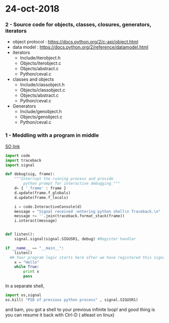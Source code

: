 # 24-oct-2018

### 2 - Source code for objects, classes, closures, generators, iterators

- object protocol : https://docs.python.org/2/c-api/object.html
- data model : https://docs.python.org/2/reference/datamodel.html
- iterators
  - Include/iterobject.h
  - Objects/iterobject.c
  - Objects/abstract.c
  - Python/ceval.c
- classes and objects 
  - Include/classobject.h
  - Objects/classobject.c
  - Objects/abstract.c
  - Python/ceval.c
- Generators 
  - Include/genobject.h
  - Objects/genobject.c
  - Python/ceval.c

### 1 - Meddling with a program in middle

[SO link](https://stackoverflow.com/questions/132058/showing-the-stack-trace-from-a-running-python-application?noredirect=1&lq=1)

```python
import code
import traceback
import signal

def debug(sig, frame):
	"""Interrupt the running process and provide
		python prompt for interactive debugging."""
	d= { '_frame' : frame }
	d.update(frame.f_globals)
	d.update(frame.f_locals)

	i = code.InteractiveConsole(d)
	message = "Signal received :entering python shell\n Traceback.\n"
	message += ''.join(traceback.format_stack(frame))
	i.interact(message)


def listen():
	signal.signal(signal.SIGUSR1, debug) #Register handler

if __name__ == "__main__":
	listen()
  ## Your program logic starts here after we have registered this signal
	x = "Hello"
	while True:
		print x
		pass	
```
In a separate shell,
```python
import os,signal
os.kill( "PID of previous python process" , signal.SIGUSR1)
```
and bam, you got a shell to your previous infinite loop! and good thing is you can resume it back with Ctrl-D ( atleast on linux)
